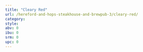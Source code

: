 ```yaml
---
title: "Cleary Red"
url: /hereford-and-hops-steakhouse-and-brewpub-3/cleary-red/
category: 
style: 
abv: 0
ibu: 0
srm: 0
upc: 0
---
```


